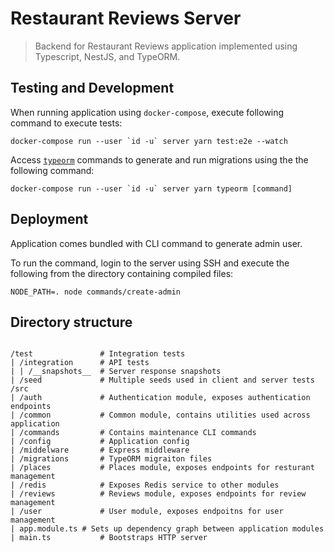# Restaurant Reviews Server

> Backend for Restaurant Reviews application implemented using Typescript, NestJS, and TypeORM.

## Testing and Development

When running application using `docker-compose`, execute following command to execute tests:

```
docker-compose run --user `id -u` server yarn test:e2e --watch
```
Access [`typeorm`](https://github.com/typeorm/typeorm/blob/master/docs/using-cli.md) commands to generate and run migrations using the the following command:

```
docker-compose run --user `id -u` server yarn typeorm [command]
```

## Deployment

Application comes bundled with CLI command to generate admin user.

To run the command, login to the server using SSH and execute the following from the directory containing compiled files:

```
NODE_PATH=. node commands/create-admin
```

## Directory structure

```

/test				# Integration tests
| /integration		# API tests
| | /__snapshots__	# Server response snapshots
| /seed				# Multiple seeds used in client and server tests
/src
| /auth				# Authentication module, exposes authentication endpoints
| /common			# Common module, contains utilities used across application
| /commands			# Contains maintenance CLI commands
| /config			# Application config
| /middelware		# Express middleware
| /migrations		# TypeORM migraiton files
| /places			# Places module, exposes endpoints for resturant management
| /redis			# Exposes Redis service to other modules
| /reviews			# Reviews module, exposes endpoints for review management
| /user				# User module, exposes endpoitns for user management
| app.module.ts	# Sets up dependency graph between application modules
| main.ts			# Bootstraps HTTP server
```
